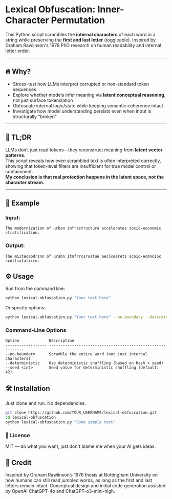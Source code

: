 # Lexical Obfuscation: Inner-Character Permutation

This Python script scrambles the **internal characters** of each word in a string while preserving the **first and last letter** (toggleable). Inspired by Graham Rawlinson's 1976 PhD research on human readability and internal letter order.

---

## 🔥 Why?

- Stress-test how LLMs interpret corrupted or non-standard token sequences  
- Explore whether models infer meaning via **latent conceptual reasoning**, not just surface tokenization  
- Obfuscate internal logic/state while keeping semantic coherence intact  
- Investigate how model understanding persists even when input is structurally "broken"

---

## 🧠 TL;DR

LLMs don’t just read tokens—they reconstruct meaning from **latent vector patterns**.  
This script reveals how even scrambled text is often interpreted correctly, showing that token-level filters are insufficient for true model control or containment.  
**My conclusion is that real protection happens in the latent space, not the character stream.**

---

## 🧠 Example

### Input:
```text
The modernization of urban infrastructure accelerates socio-economic stratification.
``` 
### Output: 
```text
The miiteoaodrznn of urabn itnfrrcsruatue aeclcearets scoio-ecmnoioc scottiafatiirn.
```

## ⚙️ Usage

Run from the command line:

```bash
python lexical-obfuscation.py "Your text here"
```
Or specify options:
```bash
python lexical-obfuscation.py "Your text here" --no-boundary --deterministic --seed 123
```
### Command-Line Options

```
Option             Description
------------------ -----------------------------------------------------------
--no-boundary      Scramble the entire word (not just internal characters)
--deterministic    Use deterministic shuffling (based on hash + seed)
--seed <int>       Seed value for deterministic shuffling (default: 42)
```

## 🛠️ Installation

Just clone and run. No dependencies.

```bash
git clone https://github.com/YOUR_USERNAME/lexical-obfuscation.git
cd lexical-obfuscation
python lexical-obfuscation.py "Some sample text"
```

### 📄 License

MIT — do what you want, just don't blame me when your AI gets ideas.

## 🧠 Credit

Inspired by Graham Rawlinson’s 1976 thesis at Nottingham University on how humans can still read jumbled words, as long as the first and last letters remain intact. Conceptual design and initial code generation assisted by OpenAI ChatGPT-4o and ChatGPT-o3-mini-high.
